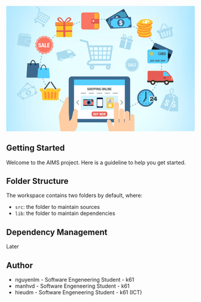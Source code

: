 ![AIMS Cover Image](assets/images/aims_cover_image.png)

## Getting Started

Welcome to the AIMS project. Here is a guideline to help you get started.

## Folder Structure

The workspace contains two folders by default, where:

- `src`: the folder to maintain sources
- `lib`: the folder to maintain dependencies

## Dependency Management

Later

## Author
- nguyenlm - Software Engeneering Student - k61
- manhvd   - Software Engeneering Student - k61
- hieudm   - Software Engeneering Student - k61 (ICT)